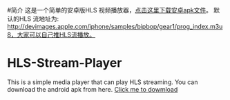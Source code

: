 #简介
这是一个简单的安卓版HLS 视频播放器，[点击这里下载安卓apk文件](https://raw.githubusercontent.com/hookr/application-package/master/HLSPlayer.apk)。
默认的HLS 流地址为: http://devimages.apple.com/iphone/samples/bipbop/gear1/prog_index.m3u8，大家可以自己推HLS流播放。
# HLS-Stream-Player
This is a simple media player that can play HLS streaming.
You can download the android apk from here. [Click me to dowmload](https://raw.githubusercontent.com/hookr/application-package/master/HLSPlayer.apk)
